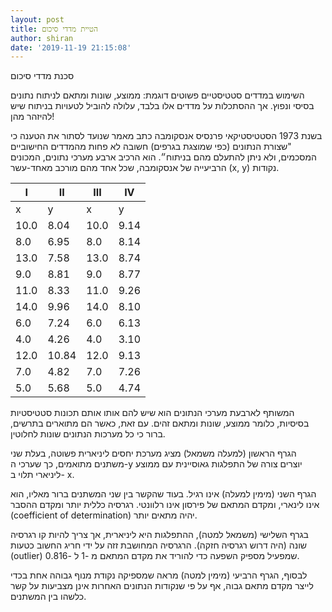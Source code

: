 ```yaml
---
layout: post
title: הטיית מדדי סיכום
author: shiran
date: '2019-11-19 21:15:08'
---
```

סכנת מדדי סיכום

השימוש במדדים סטטיסטיים פשוטים דוגמת: ממוצע, שונות ומתאם לניתוח נתונים בסיסי ונפוץ. אך ההסתכלות על מדדים אלו בלבד, עלולה להוביל לטעויות בניתוח שיש להיזהר מהן!

בשנת 1973 הסטטיסטיקאי פרנסיס אנסקומבה כתב מאמר שנועד לסתור את הטענה כי "שצורת הנתונים (כפי שמוצגת בגרפים) חשובה לא פחות מהמדדים החישוביים המסכמים, ולא ניתן להתעלם מהם בניתוח״.  הוא הרכיב ארבע מערכי נתונים, המכונים הרביעייה של אנסקומבה, שכל אחד מהם מורכב מאחד-עשר (x, y) נקודות. 


| I     | II     | III   | IV    |
|-------|--------|-------|-------|
| x     | y      | x     | y     | x     | y      | x     | y      |
| 10\.0 | 8\.04  | 10\.0 | 9\.14 | 10\.0 | 7\.46  | 8\.0  | 6\.58  |
| 8\.0  | 6\.95  | 8\.0  | 8\.14 | 8\.0  | 6\.77  | 8\.0  | 5\.76  |
| 13\.0 | 7\.58  | 13\.0 | 8\.74 | 13\.0 | 12\.74 | 8\.0  | 7\.71  |
| 9\.0  | 8\.81  | 9\.0  | 8\.77 | 9\.0  | 7\.11  | 8\.0  | 8\.84  |
| 11\.0 | 8\.33  | 11\.0 | 9\.26 | 11\.0 | 7\.81  | 8\.0  | 8\.47  |
| 14\.0 | 9\.96  | 14\.0 | 8\.10 | 14\.0 | 8\.84  | 8\.0  | 7\.04  |
| 6\.0  | 7\.24  | 6\.0  | 6\.13 | 6\.0  | 6\.08  | 8\.0  | 5\.25  |
| 4\.0  | 4\.26  | 4\.0  | 3\.10 | 4\.0  | 5\.39  | 19\.0 | 12\.50 |
| 12\.0 | 10\.84 | 12\.0 | 9\.13 | 12\.0 | 8\.15  | 8\.0  | 5\.56  |
| 7\.0  | 4\.82  | 7\.0  | 7\.26 | 7\.0  | 6\.42  | 8\.0  | 7\.91  |
| 5\.0  | 5\.68  | 5\.0  | 4\.74 | 5\.0  | 5\.73  | 8\.0  | 6\.89  |


המשותף לארבעת מערכי הנתונים הוא שיש להם אותו אותם תכונות סטטיסטיות בסיסיות, כלומר ממוצע, שונות ומתאם זהים. עם זאת, כאשר הם מתוארים בתרשים, ברור כי כל מערכות הנתונים שונות לחלוטין.






הגרף הראשון (למעלה משמאל) מציג מערכת יחסים ליניארית פשוטה, בעלת שני משתנים מתואמים, כך שערכי ה-y יוצרים צורה של התפלגות גאוסיינית עם ממוצע ליניארי תלוי ב- x.

הגרף השני (מימין למעלה) אינו רגיל. בעוד שהקשר בין שני המשתנים ברור מאליו, הוא אינו לינארי, ומקדם המתאם של פירסון אינו רלוונטי. רגרסיה כללית יותר ומקדם ההסבר (coefficient of determination) יהיה מתאים יותר.

בגרף השלישי (משמאל למטה), ההתפלגות היא ליניארית, אך צריך להיות קו רגרסיה שונה (היה דרוש רגרסיה חזקה). הרגרסיה המחושבת זזה על ידי חריג החשוב כטעות (outlier) שמפעיל מספיק השפעה כדי להוריד את מקדם המתאם מ -1 ל -0.816.

לבסוף, הגרף הרביעי (מימין למטה) מראה שמספיקה נקודת מנוף גבוהה אחת בכדי לייצר מקדם מתאם גבוה, אף על פי שנקודות הנתונים האחרות אינן מצביעות על קשר כלשהו בין המשתנים.





